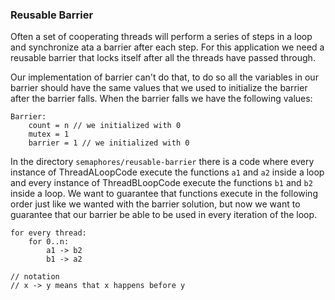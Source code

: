 ### Reusable Barrier

Often a set of cooperating threads will perform a series of steps in a loop and synchronize ata a barrier after each step. For this application we need a reusable barrier that locks itself after all the threads have passed through.

Our implementation of barrier can't do that, to do so all the variables in our barrier should have the same values that we used to initialize the barrier after the barrier falls. When the barrier falls we have the following values:

```
Barrier:
    count = n // we initialized with 0
    mutex = 1
    barrier = 1 // we initialized with 0
```

In the directory `semaphores/reusable-barrier` there is a code where every instance of ThreadALoopCode execute the functions `a1` and `a2` inside a loop and every instance of ThreadBLoopCode execute the functions `b1` and `b2` inside a loop. We want to guarantee that functions execute in the following order just like we wanted with the barrier solution, but now we want to guarantee that our barrier be able to be used in every iteration of the loop.

```
for every thread:
    for 0..n:
        a1 -> b2
        b1 -> a2

// notation
// x -> y means that x happens before y
```
